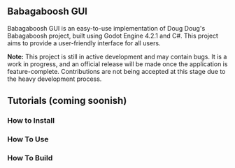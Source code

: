 ## Babagaboosh GUI

Babagaboosh GUI is an easy-to-use implementation of Doug Doug's Babagaboosh project, built using Godot Engine 4.2.1 and C#. This project aims to provide a user-friendly interface for all users.

**Note:** This project is still in active development and may contain bugs. It is a work in progress, and an official release will be made once the application is feature-complete. Contributions are not being accepted at this stage due to the heavy development process.


## Tutorials (coming soonish)
### How to Install

### How To Use

### How To Build
